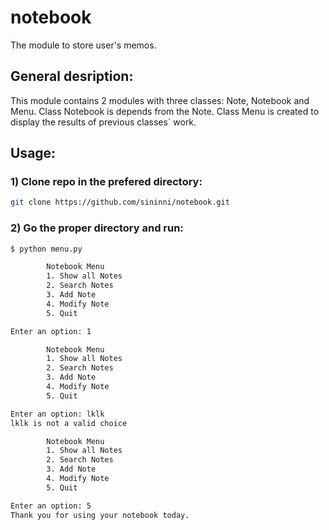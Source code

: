 # notebook
The module to store user's memos.

## General desription:
This module contains 2 modules with three classes: Note, Notebook and
Menu. Class Notebook is depends from the Note. Class Menu is created
to display the results of previous classes` work.

## Usage:
### 1) Clone repo in the prefered directory:
```bash
git clone https://github.com/sininni/notebook.git
```

### 2) Go the proper directory and run:
```bash
$ python menu.py

        Notebook Menu
        1. Show all Notes
        2. Search Notes
        3. Add Note
        4. Modify Note
        5. Quit

Enter an option: 1

        Notebook Menu
        1. Show all Notes
        2. Search Notes
        3. Add Note
        4. Modify Note
        5. Quit

Enter an option: lklk
lklk is not a valid choice

        Notebook Menu
        1. Show all Notes
        2. Search Notes
        3. Add Note
        4. Modify Note
        5. Quit

Enter an option: 5
Thank you for using your notebook today.
```